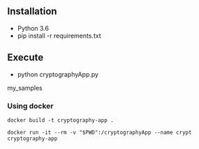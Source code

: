## Installation

- Python 3.6
- pip install -r requirements.txt

## Execute

- python cryptographyApp.py

my_samples

### Using docker

`docker build -t cryptography-app . `

`docker run -it --rm -v "$PWD":/cryptographyApp --name crypt cryptography-app`